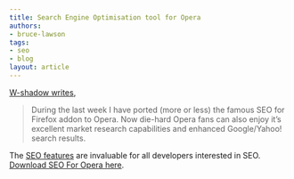 ```yaml
---
title: Search Engine Optimisation tool for Opera
authors:
- bruce-lawson
tags:
- seo
- blog
layout: article
---
```

<p><a href="http://w-shadow.com/blog/2008/09/05/seo-for-opera/">W-shadow writes</a>,</p>
<blockquote cite="http://w-shadow.com/blog/2008/09/05/seo-for-opera/"><p>During the last week I have ported (more or less) the famous SEO for Firefox addon to Opera. Now die-hard Opera fans can also enjoy it’s excellent market research capabilities and enhanced Google/Yahoo! search results.</p></blockquote>
<p>The <a href="http://w-shadow.com/blog/2008/09/05/seo-for-opera/#s4f_features">SEO features</a> are invaluable for all developers interested in <abbr>SEO</abbr>. <a href="http://w-shadow.com/blog/2008/09/05/seo-for-opera/">Download SEO For Opera here</a>.</p>

